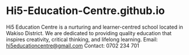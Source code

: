 # Hi5-Education-Centre.github.io
Hi5 Education Centre is a nurturing and learner-centred school located in Wakiso District. We are dedicated to providing quality education that inspires creativity, critical thinking, and lifelong learning. Email: hi5educationcentre@gmail.com Contact: 0702 234 701 

